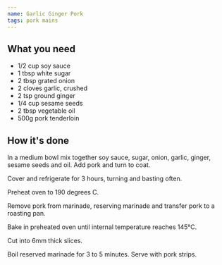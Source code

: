 ```yaml
---
name: Garlic Ginger Pork
tags: pork mains
---
```


## What you need
* 1/2 cup soy sauce
* 1 tbsp white sugar
* 2 tbsp grated onion
* 2 cloves garlic, crushed
* 2 tsp ground ginger
* 1/4 cup sesame seeds
* 2 tbsp vegetable oil
* 500g pork tenderloin

<!-- break -->

## How it's done

In a medium bowl mix together soy sauce, sugar, onion, garlic, ginger, sesame seeds and oil. Add pork and turn to coat.

Cover and refrigerate for 3 hours, turning and basting often.

Preheat oven to 190 degrees C.

Remove pork from marinade, reserving marinade and transfer pork to a roasting pan.

Bake in preheated oven until internal temperature reaches 145°C.

Cut into 6mm thick slices.

Boil reserved marinade for 3 to 5 minutes. Serve with pork strips.
